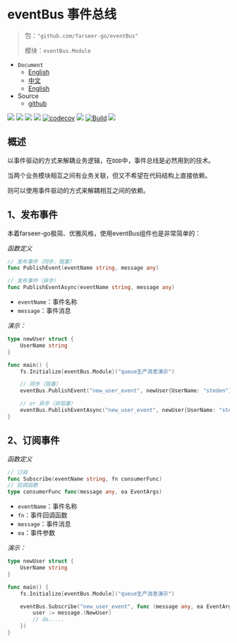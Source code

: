 # eventBus 事件总线
> 包：`"github.com/farseer-go/eventBus"`
> 
> 模块：`eventBus.Module`

- `Document`
    - [English](https://farseer-go.github.io/doc/#/en-us/)
    - [中文](https://farseer-go.github.io/doc/)
    - [English](https://farseer-go.github.io/doc/#/en-us/)
- Source
    - [github](https://github.com/farseer-go/fs)


![](https://img.shields.io/github/stars/farseer-go?style=social)
![](https://img.shields.io/github/license/farseer-go/eventBus)
![](https://img.shields.io/github/go-mod/go-version/farseer-go/eventBus)
![](https://img.shields.io/github/v/release/farseer-go/eventBus)
[![codecov](https://img.shields.io/codecov/c/github/farseer-go/eventBus)](https://codecov.io/gh/farseer-go/eventBus)
![](https://img.shields.io/github/languages/code-size/farseer-go/eventBus)
[![Build](https://github.com/farseer-go/eventBus/actions/workflows/test.yml/badge.svg)](https://github.com/farseer-go/eventBus/actions/workflows/test.yml)
![](https://goreportcard.com/badge/github.com/farseer-go/eventBus)

## 概述
以事件驱动的方式来解耦业务逻辑，在`DDD`中，事件总线是必然用到的技术。

当两个业务模块相互之间有业务关联，但又不希望在代码结构上直接依赖。

则可以使用事件驱动的方式来解耦相互之间的依赖。

## 1、发布事件
本着farseer-go极简、优雅风格，使用eventBus组件也是非常简单的：

_函数定义_
```go
// 发布事件（同步、阻塞）
func PublishEvent(eventName string, message any)

// 发布事件（异步）
func PublishEventAsync(eventName string, message any)
```
- `eventName`：事件名称
- `message`：事件消息

_演示：_
```go
type newUser struct {
    UserName string
}

func main() {
    fs.Initialize[eventBus.Module]("queue生产消息演示")

    // 同步（阻塞）
    eventBus.PublishEvent("new_user_event", newUser{UserName: "steden"})

    // or 异步（非阻塞）
    eventBus.PublishEventAsync("new_user_event", newUser{UserName: "steden"})
}
```

## 2、订阅事件
_函数定义_
```go
// 订阅
func Subscribe(eventName string, fn consumerFunc)
// 回调函数
type consumerFunc func(message any, ea EventArgs)
```
- `eventName`：事件名称
- `fn`：事件回调函数
- `message`：事件消息
- `ea`：事件参数

_演示：_
```go
type newUser struct {
    UserName string
}

func main() {
    fs.Initialize[eventBus.Module]("queue生产消息演示")

    eventBus.Subscribe("new_user_event", func (message any, ea EventArgs) {
        user := message.(NewUser)
        // do.....
    })
}
```